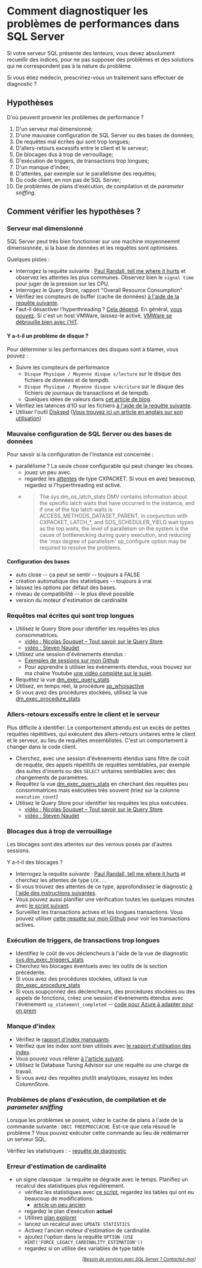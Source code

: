 # Comment diagnostiquer les problèmes de performances dans SQL Server

Si votre serveur SQL présente des lenteurs, vous devez absolument recueillir des indices, pour ne pas supposer des problèmes et des solutions qui ne correspondent pas à la nature du problème.

Si vous étiez médecin, prescririez-vous un traitement sans effectuer de diagnostic ?

## Hypothèses

D'où peuvent provenir les problèmes de performance ?

1. D'un serveur mal dimensionné;
2. D'une mauvaise configuration de SQL Server ou des bases de données;
3. De requêtes mal écrites qui sont trop longues;
4. D'allers-retours excessifs entre le client et le serveur;
5. De blocages dus à trop de verrouillage;
6. D'exécution de triggers, de transactions trop longues;
7. D'un manque d'index;
8. D'attentes, par exemple sur le parallélisme des requêtes;
9. Du code client, en non pas de SQL Server;
10. De problèmes de plans d'exécution, de compilation et de *parameter sniffing*.

## Comment vérifier les hypothèses ?

### Serveur mal dimensionné

SQL Server peut très bien fonctionner sur une machine moyenneemnt dimensionnée, si la base de données et les requêtes sont optimisées.

Quelques pistes :

- Interrogez la requête suivante : [Paul Randall, tell me where it hurts](https://www.sqlskills.com/blogs/paul/wait-statistics-or-please-tell-me-where-it-hurts/) et observez les attentes les plus communes. Observez bien le `signal time` pour juger de la pression sur les CPU.
- Interrogez le Query Store, rapport "Overall Resource Consumption"
- Vérifiez les compteurs de buffer (cache de données) [à l'aide de la requête suivante](https://github.com/rudi-bruchez/tsql-scripts/blob/master/server-information/quick-audit.sql).
- Faut-il désactiver l'hyperthreading ? [Cela dépend](https://dba.stackexchange.com/questions/135982/should-i-disable-hyperthreading). En général, [vous pouvez](https://www.sqlrx.com/the-pros-cons-of-hyperthreading/). Si c'est un host VMWare, laissez-le activé, [VMWare se débrouille bien avec l'HT](https://www.davidklee.net/2020/04/10/sql-server-and-cpu-hyper-threading-in-virtual-environments/).

#### Y a-t-il un problème de disque ?

Pour déterminer si les performances des disques sont à blamer, vous pouvez :

- Suivre les compteurs de performance 
    - `Disque Physique / Moyenne disque s/lecture` sur le disque des fichiers de données et de tempdb.
    - `Disque Physique / Moyenne disque s/écriture` sur le disque des fichiers de journaux de transactions et de tempdb.
    - Quelques idées de valeurs dans [cet article de blog](https://www.sqlskills.com/blogs/paul/are-io-latencies-killing-your-performance/).
- Vérifiez les latences d'IO sur les fichiers [à l'aide de la requête suivante](https://github.com/rudi-bruchez/tsql-scripts/blob/master/diagnostics/IO/dm_io_virtual_file_stats.sql).
- Utiliser l'outil [Diskspd](https://docs.microsoft.com/fr-fr/azure-stack/hci/manage/diskspd-overview) ([Vous trouvez ici un article en anglais sur son utilisation](https://www.brentozar.com/archive/2015/09/getting-started-with-diskspd/))

### Mauvaise configuration de SQL Server ou des bases de données

Pour savoir si la configuration de l'instance est concernée :

- parallélisme ? La seule chose configurable qui peut changer les choses.
    - jouez un peu avec.
    - regardez les [attentes](https://www.sqlskills.com/blogs/paul/wait-statistics-or-please-tell-me-where-it-hurts/) de type CXPACKET. Si vous en avez beaucoup, regardez si l'hyperthreading est activé.
    - > The sys.dm_os_latch_stats DMV contains information about the specific latch waits that have occurred in the instance, and if one of the top latch waits is ACCESS_METHODS_DATASET_PARENT, in conjunction with CXPACKET, LATCH_*, and SOS_SCHEDULER_YIELD wait types as the top waits, the level of parallelism on the system is the cause of bottlenecking during query execution, and reducing the 'max degree of parallelism' sp_configure option may be required to resolve the problems.

#### Configuration des bases

- auto close -- ça peut se sentir -- toujours à FALSE
- création automatique des statistiques -- toujours à vrai
- laissez les options par défaut des bases.
- niveau de compatibilité -- le plus élevé possible
- version du moteur d'estimation de cardinalité

### Requêtes mal écrites qui sont trop longues

- Utilisez le Query Store pour identifier les requêtes les plus consommatrices.
  - [vidéo : Nicolas Souquet – Tout savoir sur le Query Store](https://youtu.be/Adwtl1QtYvI).
  - [vidéo : Steven Naudet](https://youtu.be/EVchvLCk-IQ)
- Utilisez une session d'évènements étendus :
  - [Exemples de sessions sur mon Github](https://github.com/rudi-bruchez/tsql-scripts/tree/master/extended-events)
  - Pour apprendre à utiliser les évènements étendus, vous trouvez sur ma chaîne Youtube [une vidéo complète sur le sujet](https://youtu.be/SC7MfYsd-p0).
- Requêtez la vue [dm_exec_query_stats](https://github.com/rudi-bruchez/tsql-scripts/blob/master/diagnostics/execution-stats/dm_exec_query_stats.sql)
- Utilisez, en temps réel, la procédure [sp_whoisactive](https://github.com/amachanic/sp_whoisactive/releases)
- Si vous avez des procédures stockées, utilisez la vue [dm_exec_procedure_stats](https://github.com/rudi-bruchez/tsql-scripts/blob/master/diagnostics/stored-procedures/procedure-execution-analysis.sql)

### Allers-retours excessifs entre le client et le serveur

Plus difficile à identifier. Le comportement attendu est un excès de petites requêtes répétitives, qui exécutent des allers-retours unitaires entre le client et le serveur, au lieu de requêtes ensemblistes. C'est un comportement à changer dans le code client.

- Cherchez, avec une session d'évènements étendus sans filtre de coût de requête, des appels répétitifs de requêtes semblables, par exemple des suites d'inserts ou des `SELECT` unitaires semblables avec des changements de paramètres.
- Requêtez la vue [dm_exec_query_stats](https://github.com/rudi-bruchez/tsql-scripts/blob/master/diagnostics/execution-stats/dm_exec_query_stats.sql) en cherchant des requêtes peu consommatrices mais exécutées très souvent (triez sur la colonne `execution_count`)
- Utilisez le Query Store pour identifier les requêtes les plus exécutées.
  - [vidéo : Nicolas Souquet – Tout savoir sur le Query Store](https://youtu.be/Adwtl1QtYvI).
  - [vidéo : Steven Naudet](https://youtu.be/EVchvLCk-IQ)

### Blocages dus à trop de verrouillage

Les blocages sont des attentes sur des verrous posés par d'autres sessions.

Y a-t-il des blocages ? 

- Interrogez la requête suivante : [Paul Randall, tell me where it hurts](https://www.sqlskills.com/blogs/paul/wait-statistics-or-please-tell-me-where-it-hurts/) et cherchez les attentes de type `LCK...`
- Si vous trouvez des attentes de ce type, approfondissez le diagnostic [à l'aide des instructions suivantes](../verrouillage-et-transactions/blocages.md).
- Vous pouvez aussi planifier une vérification toutes les quelques minutes avec [le script suivant](https://github.com/rudi-bruchez/tsql-scripts/blob/main/diagnostics/locking/monitor-blocking.sql).
- Surveillez les transactions actives et les longues transactions. Vous pouvez utiliser [cette requête sur mon Github](https://github.com/rudi-bruchez/tsql-scripts/blob/c0530ebe80d5e413e4b57950fb0447e2e43825f0/diagnostics/execution/active-transactions.sql) pour voir les transactions actives.

### Exécution de triggers, de transactions trop longues

- Identifiez le coût de vos déclencheurs à l'aide de la vue de diagnostic [sys.dm_exec_triggers_stats](https://github.com/rudi-bruchez/tsql-scripts/blob/master/diagnostics/execution-stats/trigger-stats.sql)
- Cherchez les blocages éventuels avec les outils de la section précédente.
- Si vous avez des procédures stockées, utilisez la vue [dm_exec_procedure_stats](https://github.com/rudi-bruchez/tsql-scripts/blob/master/diagnostics/stored-procedures/procedure-execution-analysis.sql)
- Si vous soupçonnez des déclencheurs, des procédures stockées ou des appels de fonctions, créez une session d'évènements étendus avec l'évènement `sp_statement_completed` -- [code pour Azure à adapter pour on prem](https://github.com/rudi-bruchez/tsql-scripts/blob/master/extended-events/azure-sql-database/trace-procedure-create.sql)

### Manque d'index

- Vérifiez le [rapport d'index manquants](https://github.com/rudi-bruchez/tsql-scripts/blob/master/index-management/missing-indexes.sql).
- Vérifiez que les index sont bien utilisés avec [le rapport d'utilisation des index](https://github.com/rudi-bruchez/tsql-scripts/blob/master/index-management/index-usage.sql).
- Vous pouvez vous référer [à l'article suivant](https://rudi.developpez.com/sqlserver/tutoriel/vuesdm-index/).
- Utilisez le Database Tuning Advisor sur une requête ou une charge de travail.
- Si vous avez des requêtes plutôt analytiques, essayez les index ColumnStore.

### Problèmes de plans d'exécution, de compilation et de *parameter sniffing*

Lorsque les problèmes se posent, videz le cache de plans à l'aide de la commande suivante : `DBCC FREEPROCCACHE`. Est-ce que cela résoud le problème ? Vous pouvez exécuter cette commande au lieu de redémarrer un serveur SQL.

Vérifiez les statistiques :
    - [requête de diagnostic](https://github.com/rudi-bruchez/tsql-scripts/blob/master/diagnostics/tables/statistics.sql)

### Erreur d'estimation de cardinalité

- un signe classique : la requête se dégrade avec le temps. Planifiez un recalcul des statistiques plus régulièrement.
    - vérifiez les statistiques avec [ce script](https://github.com/rudi-bruchez/tsql-scripts/blob/main/diagnostics/optimizer/statistics.sql), regardez les tables qui ont eu beaucoup de modifications.
        - [article un peu ancien](https://rudi.developpez.com/sqlserver/tutoriel/statistiques/)
    - regardez le plan d'exécution **actuel**
    - Utilisez [plan explorer](https://www.sentryone.com/plan-explorer)
    - lancez un recalcul avec `UPDATE STATISTICS `
    - Activez l'ancien moteur d'estimation de cardinalité.
    - ajoutez l'option dans la requête `OPTION (USE HINT('FORCE_LEGACY_CARDINALITY_ESTIMATION'))`
    - regardez si on utilise des variables de type table


<p align="right">
<i><small>[<a href="https://www.pachadata.com/contact/">Besoin de services avec SQL Server ? Contactez-moi</a>]</small></i>
</p>